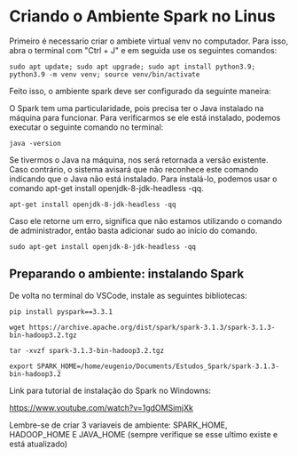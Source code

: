 # Criando o Ambiente Spark no Linus

Primeiro é necessario criar o ambiete virtual venv no computador. Para isso, abra o terminal com "Ctrl + J" e em seguida use os seguintes comandos:

    sudo apt update; sudo apt upgrade; sudo apt install python3.9; python3.9 -m venv venv; source venv/bin/activate

Feito isso, o ambiente spark deve ser configurado da seguinte maneira:

O Spark tem uma particularidade, pois precisa ter o Java instalado na máquina para funcionar. Para verificarmos se ele está instalado, podemos executar o seguinte comando no terminal:

    java -version

Se tivermos o Java na máquina, nos será retornada a versão existente. Caso contrário, o sistema avisará que não reconhece este comando indicando que o Java não está instalado. Para instalá-lo, podemos usar o comando apt-get install openjdk-8-jdk-headless -qq.

    apt-get install openjdk-8-jdk-headless -qq

Caso ele retorne um erro, significa que não estamos utilizando o comando de administrador, então basta adicionar sudo ao início do comando.

    sudo apt-get install openjdk-8-jdk-headless -qq

## Preparando o ambiente: instalando Spark
De volta no terminal do VSCode, instale as seguintes bibliotecas:

    pip install pyspark==3.3.1

    wget https://archive.apache.org/dist/spark/spark-3.1.3/spark-3.1.3-bin-hadoop3.2.tgz

    tar -xvzf spark-3.1.3-bin-hadoop3.2.tgz

    export SPARK_HOME=/home/eugenio/Documents/Estudos_Spark/spark-3.1.3-bin-hadoop3.2

Link para tutorial de instalação do Spark no Windowns:

https://www.youtube.com/watch?v=1gdOMSimjXk

Lembre-se de criar 3 variaveis de ambiente: SPARK_HOME, HADOOP_HOME E JAVA_HOME (sempre verifique se esse ultimo existe e está atualizado)